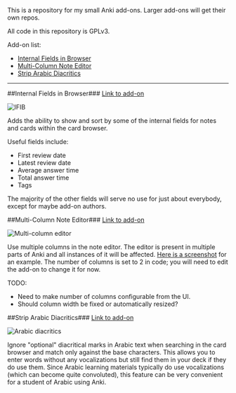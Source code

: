This is a repository for my small Anki add-ons. Larger add-ons will get their own repos.

All code in this repository is GPLv3.

Add-on list:
- [Internal Fields in Browser](#internal-fields-in-browser)
- [Multi-Column Note Editor](#multi-column-note-editor)
- [Strip Arabic Diacritics](#strip-arabic-diacritics)

---


##Internal Fields in Browser###
[Link to add-on](https://ankiweb.net/shared/info/2255035103)

![IFIB](https://raw.github.com/hssm/anki-addons/master/docs/ifib.png "Internal fields in card browser")

Adds the ability to show and sort by some of the internal fields for notes and cards within the card browser. 

Useful fields include:
- First review date
- Latest review date
- Average answer time
- Total answer time
- Tags

The majority of the other fields will serve no use for just about everybody, except for maybe add-on authors.


##Multi-Column Note Editor###
[Link to add-on](#https://ankiweb.net/shared/info/3491767031)

![Multi-column editor](https://raw.github.com/hssm/anki-addons/master/docs/multicolumn_browser.png)

Use multiple columns in the note editor. The editor is present in multiple parts of Anki and all instances of it will be affected. [Here is a screenshot](http://i.imgur.com/WhEuig7.png) for an example. The number of columns is set to 2 in code; you will need to edit the add-on to change it for now.

TODO: 
- Need to make number of columns configurable from the UI.
- Should column width be fixed or automatically resized?


##Strip Arabic Diacritics###
[Link to add-on](https://ankiweb.net/shared/info/1924690148)

![Arabic diacritics](https://raw.github.com/hssm/anki-addons/master/docs/ar_diacritics.png "Strip Arabic diacritics in card browser")

Ignore "optional" diacritical marks in Arabic text when searching in the card browser and match only against the base characters. This allows you to enter words without any vocalizations but still find them in your deck if they do use them. Since Arabic learning materials typically do use vocalizations (which can become quite convoluted), this feature can be very convenient for a student of Arabic using Anki.
